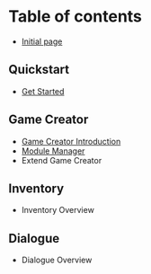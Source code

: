 # Table of contents

* [Initial page](README.md)

## Quickstart

* [Get Started](quickstart/get-started.md)

## Game Creator

* [Game Creator Introduction](game-creator/game-creator-introduction.md)
* [Module Manager](game-creator/module-manager.md)
* Extend Game Creator

## Inventory

* Inventory Overview

## Dialogue

* Dialogue Overview

